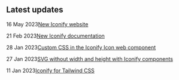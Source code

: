 <!-- DO NOT EDIT THIS COMPONENT IT IS AUTOGENERATED -->
## Latest updates

<div class="latest-news">
<p><span>16 May 2023</span><a href="/news/2023.html#vitepress">New Iconify website</a></p>
<p><span>21 Feb 2023</span><a href="/news/2023.html#documentation-rewrite">New Iconify documentation</a></p>
<p><span>28 Jan 2023</span><a href="/news/2023.html#iconify-icon-css">Custom CSS in the Iconify Icon web component</a></p>
<p><span>27 Jan 2023</span><a href="/news/2023.html#components-size">SVG without width and height with Iconify components</a></p>
<p><span>11 Jan 2023</span><a href="/news/2023.html#iconify-tailwind">Iconify for Tailwind CSS</a></p>
</div>
